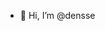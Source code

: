 - 👋 Hi, I’m @densse

<!---
densse/densse is a ✨ special ✨ repository because its `README.md` (this file) appears on your GitHub profile.
You can click the Preview link to take a look at your changes.
--->
